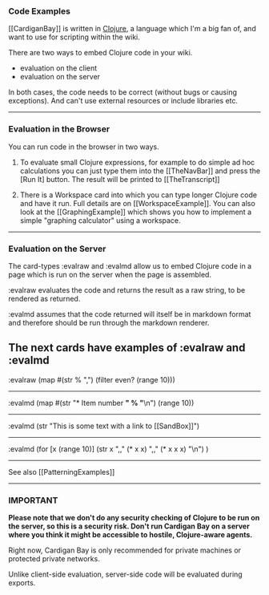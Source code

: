 
### Code Examples

[[CardiganBay]] is written in [Clojure](https://clojure.org/), a language which I'm a big fan of, and want to use for scripting within the wiki.

There are two ways to embed Clojure code in your wiki.

* evaluation on the client
* evaluation on the server

In both cases, the code needs to be correct (without bugs or causing exceptions). And can't use external resources or include libraries etc.

----

### Evaluation in the Browser

You can run code in the browser in two ways.

1) To evaluate small Clojure expressions, for example to do simple ad hoc calculations you can just type them into the [[TheNavBar]] and press the [Run It] button. The result will be printed to [[TheTranscript]] 

2) There is a Workspace card into which you can type longer Clojure code and have it run. Full details are on  [[WorkspaceExample]]. You can also look at the  [[GraphingExample]] which shows you how to implement a simple "graphing calculator" using a workspace.

----
### Evaluation on the Server

The card-types :evalraw and :evalmd allow us to embed Clojure code in a page which is run on the server when the page is assembled.

:evalraw evaluates the code and returns the result as a raw string, to be rendered as returned. 

:evalmd assumes that the code returned will itself be in markdown format and therefore should be run through the markdown renderer.

The next cards have examples of :evalraw and :evalmd
----
:evalraw
(map 
  #(str % ",") 
  (filter even? (range 10)))

----
:evalmd
(map #(str "* Item number **" % "**\n") (range 10))

----
:evalmd
(str "This is some text with a link to [[SandBox]]")

----
:evalmd
(for [x (range 10)] 
   (str x ",," (* x x) ",," (* x x x) "\n")
)


----
See also [[PatterningExamples]]

----
### IMPORTANT

**Please note that we don't do any security checking of Clojure to be run on the server, so this is a security risk. Don't run Cardigan Bay on a server where you think it might be accessible to hostile, Clojure-aware agents.**

Right now, Cardigan Bay is only recommended for private machines or protected private networks.

Unlike client-side evaluation, server-side code will be evaluated during exports.
